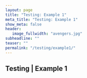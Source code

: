 ```yaml
---
layout: page
title: "Testing: Example 1"
meta_title: "Testing: Example 1"
show_meta: false
header:
   image_fullwidth: "avengers.jpg"
subheadline: ""
teaser: ""
permalink: "/testing/example1/"
---
```

## Testing | Example 1
